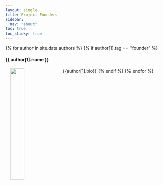 ```yaml
---
layout: single
title: Project Founders
sidebar:
  nav: "about"
toc: true
toc_sticky: true
---
```


{% for author in site.data.authors %}
{% if author[1].tag == "founder" %}
#### {{ author[1].name }}
<img src="{{author[1].avatar | relative_url}}" width="30%" style="padding: 0 15px; float: left;">
{{author[1].bio}}
{% endif %}
{% endfor %}
